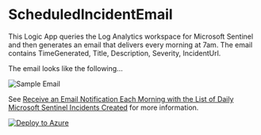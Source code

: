 # ScheduledIncidentEmail

This Logic App queries the Log Analytics workspace for Microsoft Sentinel and then generates an email that delivers every morning at 7am. The email contains TimeGenerated, Title, Description, Severity, IncidentUrl.

The email looks like the following...

<img src="EmailFromParameters.png" alt="Sample Email">

See <a href="https://rodtrent.substack.com/p/receive-an-email-notification-each">Receive an Email Notification Each Morning with the List of Daily Microsoft Sentinel Incidents Created</a> for more information.

[![Deploy to Azure](https://aka.ms/deploytoazurebutton)](https://portal.azure.com/#create/Microsoft.Template/uri/https%3A%2F%2Fraw.githubusercontent.com%2Frod-trent%2FSentinelPlaybooks%2Fmaster%2FScheduledIncidentEmail%2Fazuredeploy.json)
